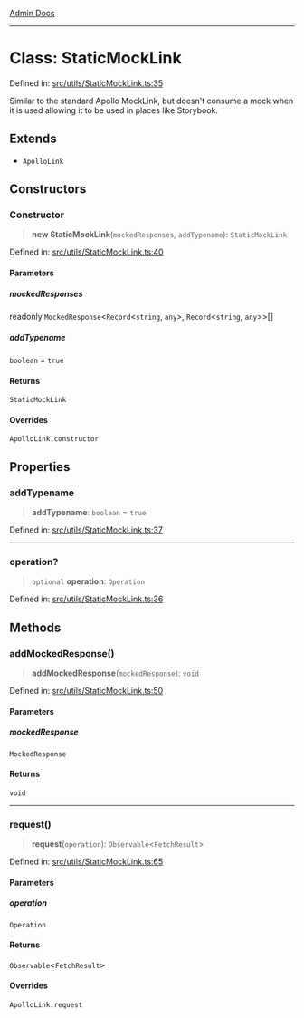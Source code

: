 [Admin Docs](/)

---

# Class: StaticMockLink

Defined in: [src/utils/StaticMockLink.ts:35](https://github.com/PalisadoesFoundation/talawa-admin/blob/main/src/utils/StaticMockLink.ts#L35)

Similar to the standard Apollo MockLink, but doesn't consume a mock
when it is used allowing it to be used in places like Storybook.

## Extends

- `ApolloLink`

## Constructors

### Constructor

> **new StaticMockLink**(`mockedResponses`, `addTypename`): `StaticMockLink`

Defined in: [src/utils/StaticMockLink.ts:40](https://github.com/PalisadoesFoundation/talawa-admin/blob/main/src/utils/StaticMockLink.ts#L40)

#### Parameters

##### mockedResponses

readonly `MockedResponse`\<`Record`\<`string`, `any`\>, `Record`\<`string`, `any`\>\>[]

##### addTypename

`boolean` = `true`

#### Returns

`StaticMockLink`

#### Overrides

`ApolloLink.constructor`

## Properties

### addTypename

> **addTypename**: `boolean` = `true`

Defined in: [src/utils/StaticMockLink.ts:37](https://github.com/PalisadoesFoundation/talawa-admin/blob/main/src/utils/StaticMockLink.ts#L37)

---

### operation?

> `optional` **operation**: `Operation`

Defined in: [src/utils/StaticMockLink.ts:36](https://github.com/PalisadoesFoundation/talawa-admin/blob/main/src/utils/StaticMockLink.ts#L36)

## Methods

### addMockedResponse()

> **addMockedResponse**(`mockedResponse`): `void`

Defined in: [src/utils/StaticMockLink.ts:50](https://github.com/PalisadoesFoundation/talawa-admin/blob/main/src/utils/StaticMockLink.ts#L50)

#### Parameters

##### mockedResponse

`MockedResponse`

#### Returns

`void`

---

### request()

> **request**(`operation`): `Observable`\<`FetchResult`\>

Defined in: [src/utils/StaticMockLink.ts:65](https://github.com/PalisadoesFoundation/talawa-admin/blob/main/src/utils/StaticMockLink.ts#L65)

#### Parameters

##### operation

`Operation`

#### Returns

`Observable`\<`FetchResult`\>

#### Overrides

`ApolloLink.request`
